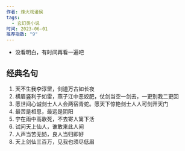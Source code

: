 ```yaml
---
作者: 烽火戏诸侯
tags:
  - 玄幻类小说
时间: 2023-06-01
推荐指数: "9"
---
```




- 没看明白，有时间再看一遍吧

## 经典名句
1. 天不生我李淳罡，剑道万古如长夜
2. 横眉竖利于如雷，燕子江中恶姣肥，仗剑当空一剑去，一更别我二更回
3. 愿世间心诚剑士人人会两宿青蛇。愿天下惊艳剑士人人可剑开天门
4. 最苦是相思，最远是阴阳
5. 宁在雨中高歌死，不去寄人篱下活
6. 试问天上仙人，谁敢来此人间
7. 人声当苦无妨，良人当归即好
8. 天上剑仙三百万，见我也须尽低眉
